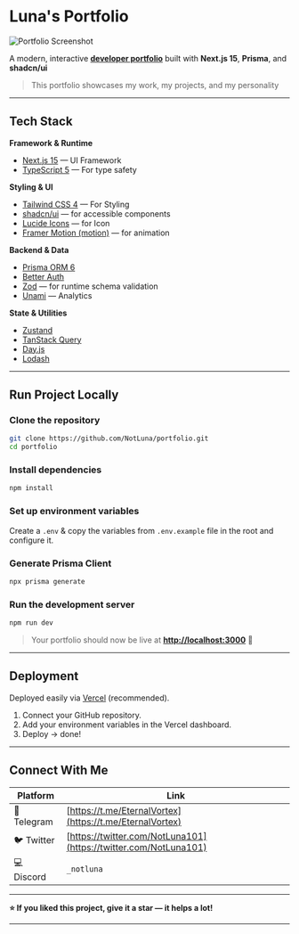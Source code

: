 
# Luna's Portfolio

![Portfolio Screenshot](public/projects/portfolio-screenshot.png)

A modern, interactive **[developer portfolio](https://next-portfolio-luna.vercel.app)** built with **Next.js 15**, **Prisma**, and **shadcn/ui**

> This portfolio showcases my work, my projects, and my personality

---

## Tech Stack

**Framework & Runtime**
- [Next.js 15](https://nextjs.org/) — UI Framework
- [TypeScript 5](https://www.typescriptlang.org/) — For type safety

**Styling & UI**
- [Tailwind CSS 4](https://tailwindcss.com/) — For Styling
- [shadcn/ui](https://ui.shadcn.com/) — for accessible components
- [Lucide Icons](https://lucide.dev/) — for Icon
- [Framer Motion (motion)](https://motion.dev/) — for animation

**Backend & Data**
- [Prisma ORM 6](https://www.prisma.io/) 
- [Better Auth](https://better-auth.dev/)
- [Zod](https://zod.dev/) — for runtime schema validation
- [Unami](https://umami.is/) — Analytics

**State & Utilities**
- [Zustand](https://github.com/pmndrs/zustand)
- [TanStack Query](https://tanstack.com/query)
- [Day.js](https://day.js.org/)
- [Lodash](https://lodash.com/)

---


## Run Project Locally

### Clone the repository
```bash
git clone https://github.com/NotLuna/portfolio.git
cd portfolio
````

### Install dependencies 

```bash
npm install
```

### Set up environment variables

Create a `.env` & copy the variables from `.env.example` file in the root and configure it.

### Generate Prisma Client

```bash
npx prisma generate
```

### Run the development server

```bash
npm run dev
```

> Your portfolio should now be live at **[http://localhost:3000](http://localhost:3000)** 🎉

---

## Deployment

Deployed easily via [Vercel](https://vercel.com/) (recommended).

1. Connect your GitHub repository.
2. Add your environment variables in the Vercel dashboard.
3. Deploy → done!

---

## Connect With Me

| Platform     | Link                                                             |
| ------------ | ---------------------------------------------------------------- |
| 💬 Telegram  | [https://t.me/EternalVortex](https://t.me/EternalVortex)      
| 🐦 Twitter   | [https://twitter.com/NotLuna101](https://twitter.com/NotLuna101) |         |
| 💻 Discord   | `_notluna`                                            |
              
---

**⭐ If you liked this project, give it a star — it helps a lot!**

---

